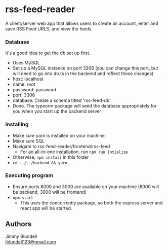 # rss-feed-reader

A client/server web app that allows users to create an account, enter and save RSS Feed URLS, and view the feeds.

### Database
It's a good idea to get the db set up first.
* Uses MySQL
* Set up a MySQL instance on port 3306 (you can change this port, but will need to go into db.ts in the backend and reflect those changes)
* host: localhost
* name: root
* password: password
* port: 3306
* database: Create a schema titled 'rss-feed-db'
* Done. The typeorm package will seed the database appropriately for you when you start up the backend server

### Installing

* Make sure yarn is installed on your machine.
* Make sure SQL 
* Navigate to rss-feed-reader/frontend/rss-feed
  * For an all-in-one installation, run ``` npm run intialize ```
* Otherwise, ``` npm install ``` in this folder
* ``` cd ../../backend && yarn ```



### Executing program

* Ensure ports 8000 and 3000 are available on your machine (8000 will be backend, 3000 will be frontend)
* ``` npm start ```
  * This uses the concurrently package, so both the express server and react app will be started.

## Authors

Jimmy Blundell  
jblundell123@gmail.com
